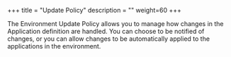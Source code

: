 +++
title = "Update Policy"
description = ""
weight=60
+++

The Environment Update Policy allows you to manage how changes in the
Application definition are handled. You can choose to be notified of
changes, or you can allow changes to be automatically applied to the
applications in the environment.

